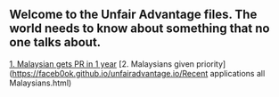 ## Welcome to the Unfair Advantage files. The world needs to know about something that no one talks about.

[1. Malaysian gets PR in 1 year](https://faceb0ok.github.io/unfairadvantage.io/Malaysian_gets_PR_in_1_year.html)
[2. Malaysians given priority](https://faceb0ok.github.io/unfairadvantage.io/Recent applications all Malaysians.html)
